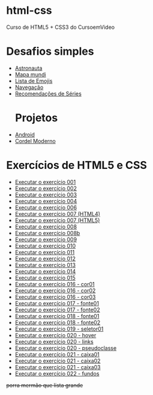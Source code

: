 # html-css
 Curso de HTML5 + CSS3 do CursoemVideo

<h1>Desafios simples</h1>

<ul>
  <li>
   <a href="https://michellycruz.github.io/html-css/desafios/d011/index.html">Astronauta</a>
  </li>
  <li>
   <a href="https://michellycruz.github.io/html-css/desafios/d003/mapamundi.html">Mapa mundi</a>
  </li>
  <li>
   <a href="https://michellycruz.github.io/html-css/desafios/d004/index.html">Lista de Emojis</a>
  </li>
  <li>
   <a href="https://michellycruz.github.io/html-css/desafios/d008/cinza.html">Navegação</a>
  </li>
  <li>
   <a href="https://michellycruz.github.io/html-css/desafios/d009/index.html">Recomendações de Séries</a>
  </li>
  
  <h1>Projetos</h1>
  
  <li>
   <a href="https://michellycruz.github.io/html-css/desafios/d010/android.html">Android</a>
  </li>
  <li>
   <a href="https://michellycruz.github.io/html-css/desafios/d012/index.html">Cordel Moderno</a>
  </li>
</ul>

<h1>Exercícios de HTML5 e CSS</h1>

<ul>
   <li>
     <a href="https://michellycruz.github.io/html-css/exercicios/ex001/index.html">Executar o exercício 001</a>
   </li>
   <li>
     <a href="https://michellycruz.github.io/html-css/exercicios/ex002/index.html">Executar o exercício 002</a>
   </li>
   <li>
     <a href="https://michellycruz.github.io/html-css/exercicios/ex003/index.html">Executar o exercício 003</a>
   </li>
   <li>
     <a href="https://michellycruz.github.io/html-css/exercicios/ex004/index.html">Executar o exercício 004</a>
   </li>
   <li>
     <a href="https://michellycruz.github.io/html-css/exercicios/ex006/index.html">Executar o exercício 006</a>
   </li>
   <li>
     <a href="https://michellycruz.github.io/html-css/exercicios/ex007/html4.html">Executar o exercício 007 (HTML4)</a>
   </li>
   <li>
     <a href="https://michellycruz.github.io/html-css/exercicios/ex007/html5.html">Executar o exercício 007 (HTML5)</a>
   </li>
   <li>
      <a href="https://michellycruz.github.io/html-css/exercicios/ex008/index.html">Executar o exercício 008</a>
   </li>
   <li>
      <a href="https://michellycruz.github.io/html-css/exercicios/ex008b/index.html">Executar o exercício 008b</a>
   </li>
   <li>
      <a href="https://michellycruz.github.io/html-css/exercicios/ex009/index.html">Executar o exercício 009</a>
   </li>
   <li>
      <a href="https://michellycruz.github.io/html-css/exercicios/ex010/index.html">Executar o exercício 010</a>
   </li>
   <li>
      <a href="https://michellycruz.github.io/html-css/exercicios/ex011/index.html">Executar o exercício 011</a>
   </li>
   <li>
      <a href="https://michellycruz.github.io/html-css/exercicios/ex012/index.html">Executar o exercício 012</a>
   </li>
   <li>
      <a href="https://michellycruz.github.io/html-css/exercicios/ex013/index.html">Executar o exercício 013</a>
   </li>
   <li>
      <a href="https://michellycruz.github.io/html-css/exercicios/ex014/index.html">Executar o exercício 014</a>
   </li>
   <li>
      <a href="https://michellycruz.github.io/html-css/exercicios/ex015/index.html">Executar o exercício 015</a>
   </li>
   <li>
      <a href="https://michellycruz.github.io/html-css/exercicios/ex016/cor01.html">Executar o exercício 016 - cor01</a>
   </li>
   <li>
      <a href="https://michellycruz.github.io/html-css/exercicios/ex016/cor02.html">Executar o exercício 016 - cor02</a>
   </li>
   <li>
      <a href="https://michellycruz.github.io/html-css/exercicios/ex016/cor03.html">Executar o exercício 016 - cor03</a>
   </li>
   <li>
      <a href="https://michellycruz.github.io/html-css/exercicios/ex017/fonte01.html">Executar o exercício 017 - fonte01</a>
   </li>
   <li>
      <a href="https://michellycruz.github.io/html-css/exercicios/ex017/fonte02.html">Executar o exercício 017 - fonte02</a>
   </li>
   <li>
      <a href="https://michellycruz.github.io/html-css/exercicios/ex018/fonte01.html">Executar o exercício 018 - fonte01</a>
   </li>
   <li>
      <a href="https://michellycruz.github.io/html-css/exercicios/ex018/fonte02.html">Executar o exercício 018 - fonte02</a>
   </li>
   <li>
      <a href="https://michellycruz.github.io/html-css/exercicios/ex019/seletor01.html">Executar o exercício 019 - seletor01</a>
   </li>
   <li>
      <a href="https://michellycruz.github.io/html-css/exercicios/ex020/hover.html">Executar o exercício 020 - hover</a>
   </li>
   <li>
      <a href="https://michellycruz.github.io/html-css/exercicios/ex020/links.html">Executar o exercício 020 - links</a>
   </li>
   <li>
      <a href="https://michellycruz.github.io/html-css/exercicios/ex020/pseudoclasse.html">Executar o exercício 020 - pseudoclasse</a>
   </li>
   <li>
      <a href="https://michellycruz.github.io/html-css/exercicios/ex021/caixa01.html">Executar o exercício 021 - caixa01</a>
   </li> 
   <li>
      <a href="https://michellycruz.github.io/html-css/exercicios/ex021/caixa02.html">Executar o exercício 021 - caixa02</a>
   </li>
   <li>
      <a href="https://michellycruz.github.io/html-css/exercicios/ex021/caixa03.html">Executar o exercício 021 - caixa03</a>
   </li> 
   <li>
      <a href="https://michellycruz.github.io/html-css/exercicios/ex022/index.html">Executar o exercício 022 - fundos</a>
   </li> 
</ul>
<s>porra mermão que lista grande</s>


